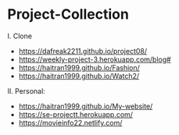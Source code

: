 # Project-Collection
I. Clone
- https://dafreak2211.github.io/project08/
- https://weekly-project-3.herokuapp.com/blog#
- https://haitran1999.github.io/Fashion/
- https://haitran1999.github.io/Watch2/

II. Personal:
- https://haitran1999.github.io/My-website/
- https://se-projectt.herokuapp.com/
- https://movieinfo22.netlify.com/  
